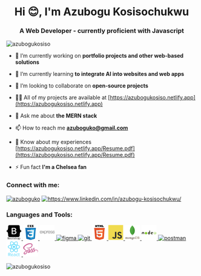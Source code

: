 <h1 align="center">Hi 😊, I'm Azubogu Kosisochukwu</h1>
<h3 align="center">A Web Developer - currently proficient with Javascript</h3>

<p align="left"> <img src="https://komarev.com/ghpvc/?username=azubogukosiso&label=Profile%20views&color=0e75b6&style=flat-square" alt="azubogukosiso" /> </p>

- 🔭 I’m currently working on **portfolio projects and other web-based solutions**

- 🌱 I’m currently learning **to integrate AI into websites and web apps**

- 👯 I’m looking to collaborate on **open-source projects**

- 👨‍💻 All of my projects are available at [https://azubogukosiso.netlify.app](https://azubogukosiso.netlify.app)

- 💬 Ask me about **the MERN stack**

- 📫 How to reach me **azuboguko@gmail.com**

- 📄 Know about my experiences [https://azubogukosiso.netlify.app/Resume.pdf](https://azubogukosiso.netlify.app/Resume.pdf)

- ⚡ Fun fact **I'm a Chelsea fan**

<h3 align="left">Connect with me:</h3>
<p align="left">
<a href="https://twitter.com/azuboguko" target="blank"><img align="center" src="https://raw.githubusercontent.com/rahuldkjain/github-profile-readme-generator/master/src/images/icons/Social/twitter.svg" alt="azuboguko" height="30" width="40" /></a>
<a href="https://linkedin.com/in/https://www.linkedin.com/in/azubogu-kosisochukwu/" target="blank"><img align="center" src="https://raw.githubusercontent.com/rahuldkjain/github-profile-readme-generator/master/src/images/icons/Social/linked-in-alt.svg" alt="https://www.linkedin.com/in/azubogu-kosisochukwu/" height="30" width="40" /></a>
</p>

<h3 align="left">Languages and Tools:</h3>
<p align="left"> <a href="https://getbootstrap.com" target="_blank" rel="noreferrer"> <img src="https://raw.githubusercontent.com/devicons/devicon/master/icons/bootstrap/bootstrap-plain-wordmark.svg" alt="bootstrap" width="40" height="40"/> </a> <a href="https://www.w3schools.com/css/" target="_blank" rel="noreferrer"> <img src="https://raw.githubusercontent.com/devicons/devicon/master/icons/css3/css3-original-wordmark.svg" alt="css3" width="40" height="40"/> </a> <a href="https://expressjs.com" target="_blank" rel="noreferrer"> <img src="https://raw.githubusercontent.com/devicons/devicon/master/icons/express/express-original-wordmark.svg" alt="express" width="40" height="40"/> </a> <a href="https://www.figma.com/" target="_blank" rel="noreferrer"> <img src="https://www.vectorlogo.zone/logos/figma/figma-icon.svg" alt="figma" width="40" height="40"/> </a> <a href="https://git-scm.com/" target="_blank" rel="noreferrer"> <img src="https://www.vectorlogo.zone/logos/git-scm/git-scm-icon.svg" alt="git" width="40" height="40"/> </a> <a href="https://www.w3.org/html/" target="_blank" rel="noreferrer"> <img src="https://raw.githubusercontent.com/devicons/devicon/master/icons/html5/html5-original-wordmark.svg" alt="html5" width="40" height="40"/> </a> <a href="https://developer.mozilla.org/en-US/docs/Web/JavaScript" target="_blank" rel="noreferrer"> <img src="https://raw.githubusercontent.com/devicons/devicon/master/icons/javascript/javascript-original.svg" alt="javascript" width="40" height="40"/> </a> <a href="https://www.mongodb.com/" target="_blank" rel="noreferrer"> <img src="https://raw.githubusercontent.com/devicons/devicon/master/icons/mongodb/mongodb-original-wordmark.svg" alt="mongodb" width="40" height="40"/> </a> <a href="https://nodejs.org" target="_blank" rel="noreferrer"> <img src="https://raw.githubusercontent.com/devicons/devicon/master/icons/nodejs/nodejs-original-wordmark.svg" alt="nodejs" width="40" height="40"/> </a> <a href="https://postman.com" target="_blank" rel="noreferrer"> <img src="https://www.vectorlogo.zone/logos/getpostman/getpostman-icon.svg" alt="postman" width="40" height="40"/> </a> <a href="https://reactjs.org/" target="_blank" rel="noreferrer"> <img src="https://raw.githubusercontent.com/devicons/devicon/master/icons/react/react-original-wordmark.svg" alt="react" width="40" height="40"/> </a> <a href="https://sass-lang.com" target="_blank" rel="noreferrer"> <img src="https://raw.githubusercontent.com/devicons/devicon/master/icons/sass/sass-original.svg" alt="sass" width="40" height="40"/> </a> </p>

<p><img align="center" src="https://github-readme-streak-stats.herokuapp.com/?user=azubogukosiso&theme=default" alt="azubogukosiso" /></p>
